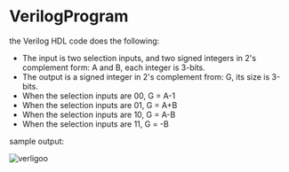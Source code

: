 # VerilogProgram
the Verilog HDL code does the following:
* The input is two selection inputs, and two signed integers in 2's complement form: A and B, each integer is 3-bits.  
* The output is a signed integer in 2's complement from: G, its size is 3-bits.  
* When the selection inputs are 00, G = A-1  
* When the selection inputs are 01, G = A+B  
* When the selection inputs are 10, G = A-B  
* When the selection inputs are 11, G = -B  
  
sample output:  

![verligoo](https://user-images.githubusercontent.com/108128985/209969517-84f25041-11f8-4ae0-83bf-226f35f39ff4.PNG)
